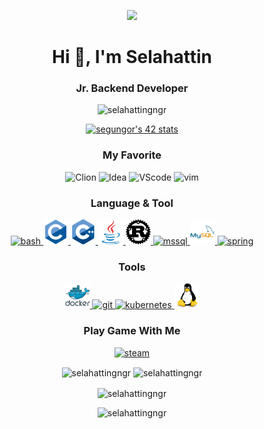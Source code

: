 <p align="center">
  <img
  src="https://user-images.githubusercontent.com/58959408/232639433-cb0aea21-66f0-4508-a771-85e2089c5a87.gif"width=/>
</p>

<h1 align="center">Hi 👋, I'm Selahattin</h1>
<h3 align="center">Jr. Backend Developer</h3>

<p align="center">
  <img
  src="https://github-profile-trophy.vercel.app/?username=selahattingngr&no-bg=true&no-frame=true&column=-1&row=2&rank=unknown,SECRET,SSS,SS,S,AAA,AA,A,B,C,Unknown""
  alt="selahattingngr" />
</p>

<p align="center">
<a href="https://github.com/SelahattinGngr"><img src="https://badge42.vercel.app/api/v2/cli9da70v001608jw3ipf9l3b/stats?cursusId=21&coalitionId=232" alt="segungor's 42 stats" /></a>
</p>

<h3 align="center">My Favorite</h3>
<p align="center">
    <img
      src="https://img.shields.io/badge/CLion-black?style=for-the-badge&logo=clion&logoColor=white"
      alt="Clion"
    />
    <img src="https://img.shields.io/badge/IntelliJIDEA-000000.svg?style=for-the-badge&logo=intellij-idea&logoColor=white"
    alt="Idea"    
    />
    <img src="https://img.shields.io/badge/Visual%20Studio%20Code-0078d7.svg?style=for-the-badge&logo=visual-studio-code&logoColor=white"
    alt="VScode"
    />
    <img src="https://img.shields.io/badge/VIM-%2311AB00.svg?style=for-the-badge&logo=vim&logoColor=white"
    alt="vim"    
    />
  </a>
</p>


<!-- <h3 align="center">Connect with me</h3>
<p align="center">
  <a href="https://twitter.com/selahattin_gngr" target="blank"
    ><img
      align="center"
      src="https://raw.githubusercontent.com/rahuldkjain/github-profile-readme-generator/master/src/images/icons/Social/twitter.svg"
      alt="selahattin_gngr"
      height="30"
      width="40"
  /></a>
  <a href="https://linkedin.com/in/selahattingungor" target="blank"
    ><img
      align="center"
      src="https://raw.githubusercontent.com/rahuldkjain/github-profile-readme-generator/master/src/images/icons/Social/linked-in-alt.svg"
      alt="selahattingungor"
      height="30"
      width="40"
  /></a>
  <a href="https://stackoverflow.com/users/21838121" target="blank"
    ><img
      align="center"
      src="https://raw.githubusercontent.com/rahuldkjain/github-profile-readme-generator/master/src/images/icons/Social/stack-overflow.svg"
      alt="21838121"
      height="30"
      width="40"
  /></a>
  <a href="https://instagram.com/selahattingngr53" target="blank"
    ><img
      align="center"
      src="https://raw.githubusercontent.com/rahuldkjain/github-profile-readme-generator/master/src/images/icons/Social/instagram.svg"
      alt="selahattingngr53"
      height="30"
      width="40"
  /></a>
  <a href="https://www.hackerrank.com/selahattin_gung1" target="blank"
    ><img
      align="center"
      src="https://raw.githubusercontent.com/rahuldkjain/github-profile-readme-generator/master/src/images/icons/Social/hackerrank.svg"
      alt="selahattin_gung1"
      height="30"
      width="40"
  /></a>
  <a href="https://discord.gg/Selahattingungor#8686" target="blank"
    ><img
      align="center"
      src="https://raw.githubusercontent.com/rahuldkjain/github-profile-readme-generator/master/src/images/icons/Social/discord.svg"
      alt="Selahattingungor#8686"
      height="30"
      width="40"
  /></a>
</p> -->

<h3 align="center">Language & Tool</h3>
<p align="center">
  <a href="https://www.gnu.org/software/bash/" target="_blank" rel="noreferrer">
    <img
      src="https://www.vectorlogo.zone/logos/gnu_bash/gnu_bash-icon.svg"
      alt="bash"
      width="40"
      height="40"
    />
  </a>
  <a href="https://www.cprogramming.com/" target="_blank" rel="noreferrer">
    <img
      src="https://raw.githubusercontent.com/devicons/devicon/master/icons/c/c-original.svg"
      alt="c"
      width="40"
      height="40"
    />
  </a>
  <a href="https://www.w3schools.com/cpp/" target="_blank" rel="noreferrer">
    <img
      src="https://raw.githubusercontent.com/devicons/devicon/master/icons/cplusplus/cplusplus-original.svg"
      alt="cplusplus"
      width="40"
      height="40"
    />
  </a>
  <a href="https://www.java.com" target="_blank" rel="noreferrer">
    <img
      src="https://raw.githubusercontent.com/devicons/devicon/master/icons/java/java-original.svg"
      alt="java"
      width="40"
      height="40"
    />
  </a>
  <a href="https://www.rust-lang.org" target="_blank" rel="noreferrer">
    <img
      src="https://raw.githubusercontent.com/devicons/devicon/master/icons/rust/rust-plain.svg"
      alt="rust"
      width="40"
      height="40"
    />
  </a>
  <a
    href="https://www.microsoft.com/en-us/sql-server"
    target="_blank"
    rel="noreferrer"
  >
    <img
      src="https://www.svgrepo.com/show/303229/microsoft-sql-server-logo.svg"
      alt="mssql"
      width="40"
      height="40"
    />
  </a>
  <a href="https://www.mysql.com/" target="_blank" rel="noreferrer">
    <img
      src="https://raw.githubusercontent.com/devicons/devicon/master/icons/mysql/mysql-original-wordmark.svg"
      alt="mysql"
      width="40"
      height="40"
    />
  </a>      
  <a href="https://spring.io/" target="_blank" rel="noreferrer">
    <img
      src="https://www.vectorlogo.zone/logos/springio/springio-icon.svg"
      alt="spring"
      width="40"
      height="40"
    />
  </a>
</p>

<h3 align="center">Tools</h3>
<p align="center">
  <a href="https://www.docker.com/" target="_blank" rel="noreferrer">
    <img
      src="https://raw.githubusercontent.com/devicons/devicon/master/icons/docker/docker-original-wordmark.svg"
      alt="docker"
      width="40"
      height="40"
    />
  </a>
  <a href="https://git-scm.com/" target="_blank" rel="noreferrer">
    <img
      src="https://www.vectorlogo.zone/logos/git-scm/git-scm-icon.svg"
      alt="git"
      width="40"
      height="40"
    />
  <a href="https://kubernetes.io" target="_blank" rel="noreferrer">
    <img
      src="https://www.vectorlogo.zone/logos/kubernetes/kubernetes-icon.svg"
      alt="kubernetes"
      width="40"
      height="40"
    />
  </a>
  <a href="https://www.linux.org/" target="_blank" rel="noreferrer">
    <img
      src="https://raw.githubusercontent.com/devicons/devicon/master/icons/linux/linux-original.svg"
      alt="linux"
      width="40"
      height="40"
    />
  </a>
</p>

<h3 align="center">Play Game With Me</h3>
<p align="center">
<a href="https://steamcommunity.com/id/selahattingungor/" target="_blank" rel="noreferrer">
    <img
      src="https://img.shields.io/badge/steam-%23000000.svg?style=for-the-badge&logo=steam&logoColor=white"
      alt="steam"
    />
  </a>
</p>

<p align="center">
  <img
    align="center"
    src="https://github-readme-stats-ten-sage-51.vercel.app/api?username=selahattingngr&show_icons=true&theme=github_dark&layout=compact&count_private=true&hide_border=true&layout=donut"
    alt="selahattingngr"
  />
  <img
    align="center"
    src="https://github-readme-streak-stats.herokuapp.com/?user=selahattingngr&theme=github-dark-blue&hide_border=true&card_width=300&hide_longest_streak=true"
    alt="selahattingngr"
  />
</p>

<p align="center">
  <img
    align="center"
    src="https://github-readme-stats-ten-sage-51.vercel.app/api/top-langs?username=selahattingngr&show_icons=true&theme=github_dark&langs_count=5&layout=donut&count_private=true&hide_border=true"
    alt="selahattingngr"
  />
</p>

<p align="center">
  <img
    src="https://komarev.com/ghpvc/?username=selahattingngr&label=Profile%20views&color=0e75b6&style=flat"
    alt="selahattingngr"
  />
</p>
